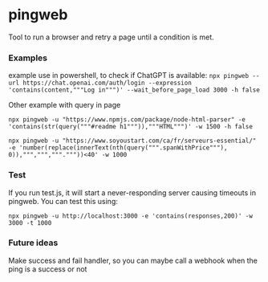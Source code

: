 # pingweb

Tool to run a browser and retry a page until a condition is met.

### Examples

example use in powershell, to check if ChatGPT is available:
 `npx pingweb --url https://chat.openai.com/auth/login --expression 'contains(content,"""Log in""")' --wait_before_page_load 3000 -h false`

Other example with query in page

`npx pingweb -u "https://www.npmjs.com/package/node-html-parser" -e 'contains(str(query("""#readme h1""")),"""HTML""")' -w 1500 -h false`

`npx pingweb -u "https://www.soyoustart.com/ca/fr/serveurs-essential/" -e 'number(replace(innerText(nth(query(""".spanWithPrice"""), 0)),""",""","""."""))<40' -w 1000`

### Test

If you run test.js, it will start a never-responding server causing timeouts in pingweb. You can test this using: 

`npx pingweb -u http://localhost:3000 -e 'contains(responses,200)' -w 3000 -t 1000`

### Future ideas

Make success and fail handler, so you can maybe call a webhook when the ping is a success or not